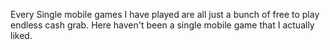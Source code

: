 Every Single mobile games I have played are all just a bunch of free to play endless cash grab. Here haven't been a single mobile game that I actually liked. 




  






<!--stackedit_data:
eyJoaXN0b3J5IjpbLTE1MTMwMjQ0MjldfQ==
-->